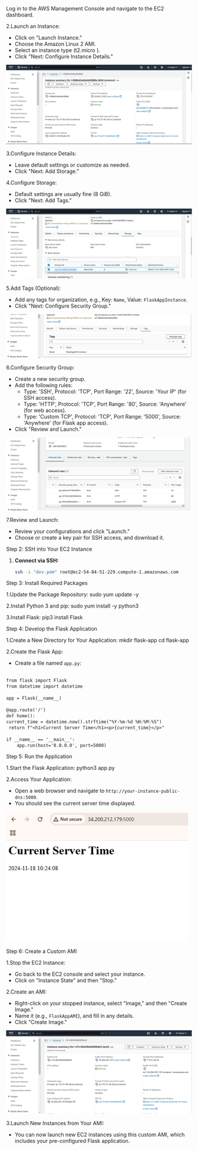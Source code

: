 Log in to the AWS Management Console and navigate to the EC2 dashboard.

2.Launch an Instance:
   - Click on "Launch Instance."
   - Choose the Amazon Linux 2 AMI.
   - Select an instance type (t2.micro
   ).
   - Click "Next: Configure Instance Details."
   
   ![alt text](image-3.png)

3.Configure Instance Details:
   - Leave default settings or customize as needed.
   - Click "Next: Add Storage."

4.Configure Storage:
   - Default settings are usually fine (8 GiB).
   - Click "Next: Add Tags."
   
   ![alt text](image-4.png)

5.Add Tags (Optional):
   - Add any tags for organization, e.g., Key: `Name`, Value: `FlaskAppInstance`.
   - Click "Next: Configure Security Group."
   
   ![alt text](image-5.png)

6.Configure Security Group:
   - Create a new security group.
   - Add the following rules:
     - Type: 'SSH', Protocol: 'TCP', Port Range: '22', Source: 'Your IP' (for SSH access).
     - Type: 'HTTP', Protocol: 'TCP', Port Range: '80', Source: 'Anywhere' (for web access).
     - Type: 'Custom TCP', Protocol: 'TCP', Port Range: '5000', Source: 'Anywhere' (for Flask app access).
   - Click "Review and Launch."
   
   ![alt text](image-6.png)

7.Review and Launch:
   - Review your configurations and click "Launch."
   - Choose or create a key pair for SSH access, and download it.

Step 2: SSH into Your EC2 Instance

1. **Connect via SSH:**
   ```bash
   ssh -i "dev.pem" root@ec2-54-84-51-229.compute-1.amazonaws.com
   ```

 Step 3: Install Required Packages

1.Update the Package Repository:
   sudo yum update -y
   

2.Install Python 3 and pip:
   sudo yum install -y python3


3.Install Flask:
pip3 install Flask

Step 4: Develop the Flask Application

1.Create a New Directory for Your Application:
   mkdir flask-app
   cd flask-app
   

2.Create the Flask App:

   - Create a file named `app.py`:
   ```
   
   from flask import Flask
   from datetime import datetime

   app = Flask(__name__)

   @app.route('/')
   def home():       
   current_time = datetime.now().strftime("%Y-%m-%d %H:%M:%S")
    return f"<h1>Current Server Time</h1><p>{current_time}</p>"

   if __name__ == '__main__':
       app.run(host='0.0.0.0', port=5000)
   ```

Step 5: Run the Application

1.Start the Flask Application:
   python3 app.py
   

2.Access Your Application:
   - Open a web browser and navigate to `http://your-instance-public-dns:5000`.
   - You should see the current server time displayed.
   
   ![vpc](../images/flaskappss.png)

Step 6: Create a Custom AMI

1.Stop the EC2 Instance:
   - Go back to the EC2 console and select your instance.
   - Click on "Instance State" and then "Stop."

2.Create an AMI:
   - Right-click on your stopped instance, select "Image," and then "Create Image."
   - Name it (e.g., `FlaskAppAMI`), and fill in any details.
   - Click "Create Image."

   ![vpc](../images/ami%20new.png)

3.Launch New Instances from Your AMI:
   - You can now launch new EC2 instances using this custom AMI, which includes your pre-configured Flask application.
   

